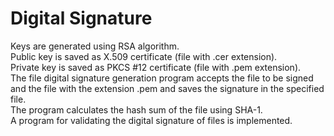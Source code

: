 # Digital Signature
Keys are generated using RSA algorithm.<br>
Public key is saved as X.509 certificate (file with .cer extension).<br>
Private key is saved as PKCS #12 certificate (file with .pem extension).<br>
The file digital signature generation program accepts the file to be signed and the file with the extension .pem and saves the signature in the specified file.<br>
The program calculates the hash sum of the file using SHA-1.<br>
A program for validating the digital signature of files is implemented.
